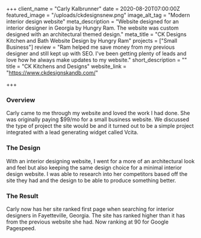 +++
client_name = "Carly Kalbrunner"
date = 2020-08-20T07:00:00Z
featured_image = "/uploads/ckdesignsnew.png"
image_alt_tag = "Modern interior design website"
meta_description = "Website designed for an interior designer in Georgia by Hungry Ram. The website was custom designed with an architectural themed design."
meta_title = "CK Designs Kitchen and Bath Website Design by Hungry Ram"
projects = ["Small Business"]
review = "Ram helped me save money from my previous designer and still kept up with SEO. I've been getting plenty of leads and love how he always make updates to my website."
short_description = ""
title = "CK Kitchens and Designs"
website_link = "https://www.ckdesignskandb.com/"

+++
### Overview

Carly came to me through my website and loved the work I had done. She was originally paying $99/mo for a small business website. We discussed the type of project the site would be and it turned out to be a simple project integrated with a lead generating widget called Vcita.

### The Design

With an interior designing website, I went for a more of an architectural look and feel but also keeping the same design choice for a minimal interior design website. I was able to research into her competitors based off the site they had and the design to be able to produce something better.

### The Result

Carly now has her site ranked first page when searching for interior designers in Fayetteville, Georgia. The site has ranked higher than it has from the previous website she had. Now ranking at 90 for Google Pagespeed.